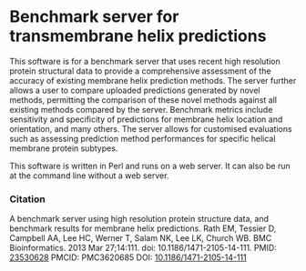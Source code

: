 Benchmark server for transmembrane helix predictions
====================================================

This software is for a benchmark server that uses recent high resolution protein structural data to provide a comprehensive assessment of the accuracy of existing membrane helix prediction methods. The server further allows a user to compare uploaded predictions generated by novel methods, permitting the comparison of these novel methods against all existing methods compared by the server. Benchmark metrics include sensitivity and specificity of predictions for membrane helix location and orientation, and many others. The server allows for customised evaluations such as assessing prediction method performances for specific helical membrane protein subtypes.

This software is written in Perl and runs on a web server. It can also be run at the command line without a web server.

### Citation

A benchmark server using high resolution protein structure data, and benchmark results for membrane helix predictions.
Rath EM, Tessier D, Campbell AA, Lee HC, Werner T, Salam NK, Lee LK, Church WB.
BMC Bioinformatics. 2013 Mar 27;14:111. doi: 10.1186/1471-2105-14-111.
PMID: [23530628](https://www.ncbi.nlm.nih.gov/pubmed/23530628) PMCID: PMC3620685 DOI: [10.1186/1471-2105-14-111](https://bmcbioinformatics.biomedcentral.com/articles/10.1186/1471-2105-14-111)



